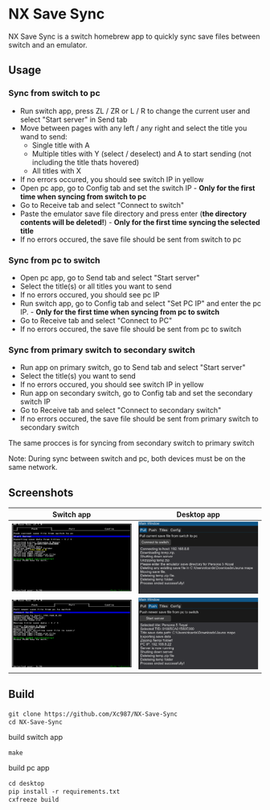 # NX Save Sync

NX Save Sync is a switch homebrew app to quickly sync save files between switch and an emulator.

## Usage

### Sync from switch to pc

- Run switch app, press ZL / ZR or L / R to change the current user and select "Start server" in Send tab
- Move between pages with any left / any right and select the title you wand to send:
  - Single title with A
  - Multiple titles with Y (select / deselect) and A to start sending (not including the title thats hovered) 
  - All titles with X
- If no errors occured, you should see switch IP in yellow
- Open pc app, go to Config tab and set the switch IP - **Only for the first time when syncing from switch to pc**
- Go to Receive tab and select "Connect to switch"
- Paste the emulator save file directory and press enter (**the directory contents will be deleted!**) - **Only for the first time syncing the selected title**
- If no errors occured, the save file should be sent from switch to pc

### Sync from pc to switch

- Open pc app, go to Send tab and select "Start server"
- Select the title(s) or all titles you want to send
- If no errors occured, you should see pc IP
- Run switch app, go to Config tab and select "Set PC IP" and enter the pc IP. - **Only for the first time when syncing from pc to switch**
- Go to Receive tab and select "Connect to PC"
- If no errors occured, the save file should be sent from pc to switch

### Sync from primary switch to secondary switch

- Run app on primary switch, go to Send tab and select "Start server"
- Select the title(s) you want to send
- If no errors occured, you should see switch IP in yellow
- Run app on secondary switch, go to Config tab and set the secondary switch IP
- Go to Receive tab and select "Connect to secondary switch"
- If no errors occured, the save file should be sent from primary switch to secondary switch

The same procces is for syncing from secondary switch to primary switch

Note: During sync between switch and pc, both devices must be on the same network.

## Screenshots

<table width="100%">
  <thead>
    <tr>
      <th width="50%">Switch app</th>
      <th width="50%">Desktop app</th>
    </tr>
  </thead>
  <tbody>
    <tr>
      <td width="50%"><img src="screenshots/switch1.jpg"/></td>
      <td width="50%"><img src="screenshots/desk1.png"/></td>
    </tr>
    <tr>
      <td width="50%"><img src="screenshots/switch2.jpg"/></td>
      <td width="50%"><img src="screenshots/desk2.png"/></td>
    </tr>
  </tbody>
</table>

## Build

```
git clone https://github.com/Xc987/NX-Save-Sync
cd NX-Save-Sync
```

build switch app

```
make
```

build pc app

```
cd desktop
pip install -r requirements.txt
cxfreeze build
```